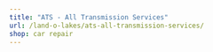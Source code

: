 ```yaml
---
title: "ATS - All Transmission Services"
url: /land-o-lakes/ats-all-transmission-services/
shop: car repair
---
```

